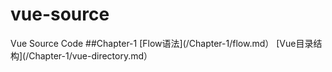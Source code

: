 # vue-source
Vue Source Code
##Chapter-1
[Flow语法](/Chapter-1/flow.md）
[Vue目录结构](/Chapter-1/vue-directory.md）